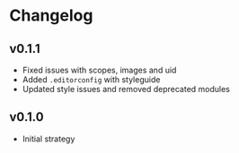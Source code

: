 # Changelog

## v0.1.1

* Fixed issues with scopes, images and uid
* Added `.editorconfig` with styleguide
* Updated style issues and removed deprecated modules

## v0.1.0

* Initial strategy
